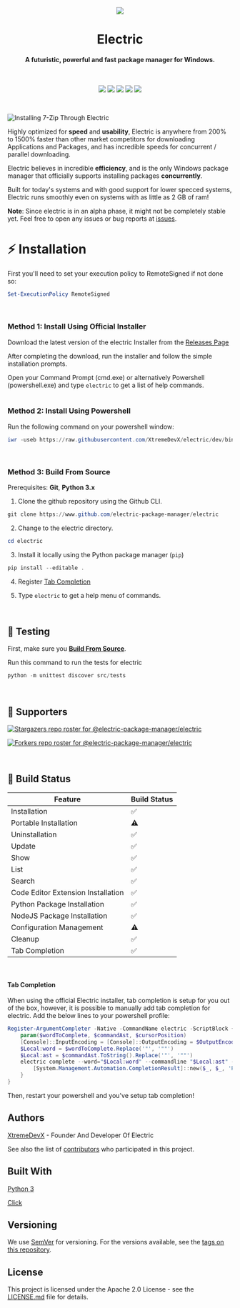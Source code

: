 
<p align="center">
  <img src="https://github.com/electric-package-manager/electric/blob/master/assets/electric-icon-transparent-bg.png" />
</p>

<h1 align="center">Electric</h1>
<h4 align="center">A futuristic, powerful and fast package manager for Windows.</h1>
<br>

<p align="center">
  <img src="https://img.shields.io/github/v/tag/electric-package-manager/electric?color=green&label=electric&sort=semver"> <img src="https://img.shields.io/github/license/electric-package-manager/electric?color=pink"> <img src="https://img.shields.io/tokei/lines/github/electric-package-manager/electric?color=white&label=lines%20of%20code"> <img src="https://img.shields.io/github/languages/top/electric-package-manager/electric?color=%230xfffff"> <img src="https://img.shields.io/github/repo-size/electric-package-manager/electric?color=orange">
</p>
<br>

![Installing 7-Zip Through Electric](https://github.com/electric-package-manager/electric/blob/master/assets/install-animation.gif?raw=true)

Highly optimized for **speed** and **usability**, Electric is anywhere from 200% to 1500% faster than other market competitors for downloading Applications and Packages, and has incredible speeds for concurrent / parallel downloading.

Electric believes in incredible **efficiency**, and is the only Windows package manager that officially supports installing packages **concurrently**.

Built for today's systems and with good support for lower specced systems, Electric runs smoothly even on systems with as little as 2 GB of ram!

**Note**: Since electric is in an alpha phase, it might not be completely stable yet. Feel free to open any issues or bug reports at [issues](https://github.com/electric-package-manager/electric/issues).
<br>

# :zap: Installation

First you'll need to set your execution policy to RemoteSigned if not done so:
```powershell
Set-ExecutionPolicy RemoteSigned
```
<br>

### Method 1: Install Using Official Installer

Download the latest version of the electric Installer from the [Releases Page](https://github.com/electric-package-manager/electric/releases/latest)

After completing the download, run the installer and follow the simple installation prompts.

Open your Command Prompt (cmd.exe) or alternatively Powershell (powershell.exe) and type `electric` to get a list of help commands.
<br>
<br>

### Method 2: Install Using Powershell
Run the following command on your powershell window:

```powershell
iwr -useb https://raw.githubusercontent.com/XtremeDevX/electric/dev/bin/electricInstall.ps1 | iex
```
<br>



### Method 3: Build From Source
Prerequisites: **Git**, **Python 3.x**

1. Clone the github repository using the Github CLI.
```powershell
git clone https://www.github.com/electric-package-manager/electric
```

2. Change to the electric directory.
```powershell
cd electric
```

3. Install it locally using the Python package manager (`pip`)
```powershell
pip install --editable .
```

4. Register [Tab Completion](https://github.com/electric-package-manager/electric#tab-completion)

5. Type `electric` to get a help menu of commands.
<br>

## :test_tube: Testing

First, make sure you [**Build From Source**](https://github.com/electric-package-manager/electric#method-3-build-from-source).

Run this command to run the tests for electric
```powershell
python -m unittest discover src/tests
```
<br>

## :clap: Supporters
[![Stargazers repo roster for @electric-package-manager/electric](https://reporoster.com/stars/electric-package-manager/electric)](https://github.com/electric-package-manager/electric/stargazers)

[![Forkers repo roster for @electric-package-manager/electric](https://reporoster.com/forks/electric-package-manager/electric)](https://github.com/electric-package-manager/electric/network/members)

<br>

## :hammer: Build Status
| Feature                            | Build Status   |
|------------------------------------|----------------|
| Installation                       | ✅            |
| Portable Installation              | ⚠️            |
| Uninstallation                     | ✅            |
| Update                             | ✅            |
| Show                               | ✅            |
| List                               | ✅            |
| Search                             | ✅            |
| Code Editor Extension Installation | ✅            |
| Python Package Installation        | ✅            |
| NodeJS Package Installation        | ✅            |
| Configuration Management           | ⚠️            |
| Cleanup                            | ✅            |
| Tab Completion                     | ✅            |

<br>

#### Tab Completion
When using the official Electric installer, tab completion is setup for you out of the box, however, it is possible to manually add tab completion for electric.
Add the below lines to your powershell profile:
```powershell
Register-ArgumentCompleter -Native -CommandName electric -ScriptBlock {
    param($wordToComplete, $commandAst, $cursorPosition)
    [Console]::InputEncoding = [Console]::OutputEncoding = $OutputEncoding = [System.Text.Utf8Encoding]::new()
    $Local:word = $wordToComplete.Replace('"', '""')
    $Local:ast = $commandAst.ToString().Replace('"', '""')
    electric complete --word="$Local:word" --commandline "$Local:ast" --position $cursorPosition | ForEach-Object {
        [System.Management.Automation.CompletionResult]::new($_, $_, 'ParameterValue', $_)
    }
}
```
Then, restart your powershell and you've setup tab completion!

## Authors
[XtremeDevX](https://www.github.com/XtremeDevX) - Founder And Developer Of Electric

See also the list of [contributors](https://github.com/electric-package-manager/electric/contributors) who participated in this project.

## Built With
[Python 3](https://www.python.org/)

[Click](https://click.palletsprojects.com/en/7.x/)

## Versioning

We use [SemVer](http://semver.org/) for versioning. For the versions available, see the [tags on this repository](https://github.com/electric-package-manager/electric/tags). 

## License

This project is licensed under the Apache 2.0 License - see the [LICENSE.md](LICENSE) file for details.
